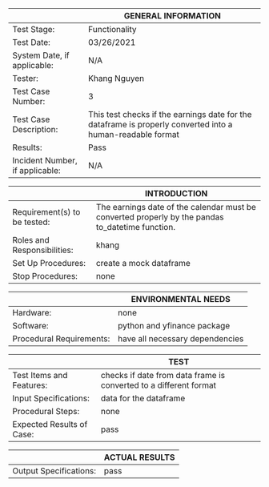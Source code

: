 |                                 |                  GENERAL INFORMATION                                                                           |
|---------------------------------|----------------------------------------------------------------------------------------------------------------|
| Test Stage:                     | Functionality                                                                                                  |
| Test Date:                      | 03/26/2021                                                                                                     |
| System Date, if applicable:     | N/A                                                                                                            |
| Tester:                         | Khang Nguyen                                                                                                   |
| Test Case Number:               | 3                                                                                                              |
| Test Case Description:          | This test checks if the earnings date for the dataframe is properly converted into a human-readable format     |
| Results:                        | Pass                                                                                                           |
| Incident Number, if applicable: | N/A                                                                                                            |


|                              |                     INTRODUCTION                                                                                                                                      |
|------------------------------|-----------------------------------------------------------------------------------------------------------------------------------------------------------------------|
| Requirement(s) to be tested: | The earnings date of the calendar must be converted properly by the pandas to_datetime function.                                 |
| Roles and Responsibilities:  | khang |
| Set Up Procedures:           | create a mock dataframe                                                                                    |
| Stop Procedures:             | none                                                                                                    |


|                          |                     ENVIRONMENTAL NEEDS                                                                                                  |
|--------------------------|------------------------------------------------------------------------------------------------------------------------------------------|
| Hardware:                | none                                             |
| Software:                | python and yfinance package  |
| Procedural Requirements: | have all necessary dependencies                                                     |


|                           |                     TEST                                                                                                                                                                                                      |
|---------------------------|-------------------------------------------------------------------------------------------------------------------------------------------------------------------------------------------------------------------------------|
| Test Items and Features:  | checks if date from data frame is converted to a different format    |
| Input Specifications:     | data for the dataframe                                                                                                                 |
| Procedural Steps:         | none                                                                                                                                            |
| Expected Results of Case: | pass                                                                                                                                                                          |


|                        |                     ACTUAL RESULTS                                                                                                |
|------------------------|-----------------------------------------------------------------------------------------------------------------------------------|
| Output Specifications: | pass                                    |



